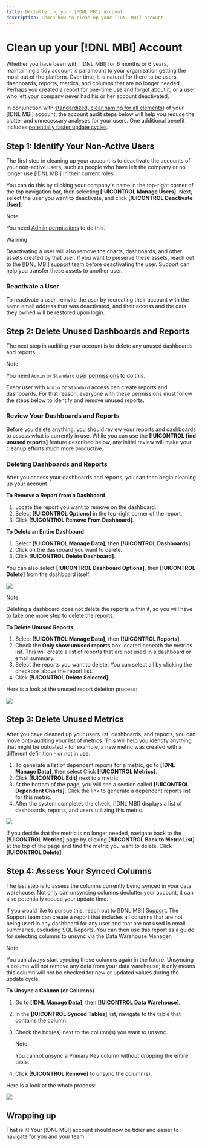 ```yaml
---
title: Decluttering your [!DNL MBI] Account
description: Learn how to clean up your [!DNL MBI] account. 
---
```

# Clean up your [!DNL MBI] Account

Whether you have been with [!DNL MBI] for 6 months or 6 years, maintaining a tidy account is paramount to your organization getting the most out of the platform. Over time, it is natural for there to be users, dashboards, reports, metrics, and columns that are no longer needed. Perhaps you created a report for one-time use and forgot about it, or a user who left your company never had his or her account deactivated.

In conjunction with [standardized, clear naming for all elements](../best-practices/naming-elements.md)) of your [!DNL MBI] account, the account audit steps below will help you reduce the clutter and unnecessary analyses for your users. One additional benefit includes [potentially faster update cycles](../best-practices/reduce-update-cycle-time.md).

## Step 1: Identify Your Non-Active Users

The first step in cleaning up your account is to deactivate the accounts of your non-active users, such as people who have left the company or no longer use [!DNL MBI] in their current roles.

You can do this by clicking your company's name in the top-right corner of the top navigation bar, then selecting **[!UICONTROL Manage Users]**. Next, select the user you want to deactivate, and click **[!UICONTROL Deactivate User]**. 

>[!NOTE]
>
>You need [Admin permissions](../administrator/user-management/user-management.md) to do this.

>[!WARNING]
>
>Deactivating a user will also remove the charts, dashboards, and other assets created by that user. If you want to preserve these assets, reach out to the [!DNL MBI] [support](../guide-overview.md) team before deactivating the user. Support can help you transfer these assets to another user.

### Reactivate a User

To reactivate a user, reinvite the user by recreating their account with the same email address that was deactivated, and their access and the data they owned will be restored upon login.

## Step 2: Delete Unused Dashboards and Reports

The next step in auditing your account is to delete any unused dashboards and reports. 

>[!NOTE]
>
>You need `Admin` or `Standard` [user permissions](../administrator/user-management/user-management.md) to do this.

Every user with `Admin` or `Standard` access can create reports and dashboards. For that reason, everyone with these permissions must follow the steps below to identify and remove unused reports.

### Review Your Dashboards and Reports

Before you delete anything, you should review your reports and dashboards to assess what is currently in use. While you can use the **[!UICONTROL find unused reports]** feature described below, any initial review will make your cleanup efforts much more productive.

### Deleting Dashboards and Reports

After you access your dashboards and reports, you can then begin cleaning up your account.

**To Remove a Report from a Dashboard**

1. Locate the report you want to remove on the dashboard.
1. Select **[!UICONTROL Options]** in the top-right corner of the report.
1. Click **[!UICONTROL Remove From Dashboard]**.

**To Delete an Entire Dashboard**

1. Select **[!UICONTROL Manage Data]**, then **[!UICONTROL Dashboards**].
1. Click on the dashboard you want to delete.
1. Click **[!UICONTROL Delete Dashboard]**.

You can also select **[!UICONTROL Dashboard Options]**, then **[!UICONTROL Delete]** from the dashboard itself.

![](../../mbi/assets/Delete_from_dashboard.png)

>[!NOTE]
>
>Deleting a dashboard does not delete the reports within it, so you will have to take one more step to delete the reports.

**To Delete Unused Reports**

1. Select **[!UICONTROL Manage Data]**, then **[!UICONTROL Reports]**.
1. Check the **Only show unused reports** box located beneath the metrics list. This will create a list of reports that are not used in a dashboard or email summary.
1. Select the reports you want to delete. You can select all by clicking the checkbox above the report list.
1. Click **[!UICONTROL Delete Selected]**.

Here is a look at the unused report deletion process:

![](../../mbi/assets/unused_reports.png)

## Step 3: Delete Unused Metrics

After you have cleaned up your users list, dashboards, and reports, you can move onto auditing your list of metrics. This will help you identify anything that might be outdated - for example, a new metric was created with a different definition - or not in use.

1. To generate a list of dependent reports for a metric, go to **[!DNL Manage Data]**, then select Click **[!UICONTROL Metrics]**.
1. Click **[!UICONTROL Edit]** next to a metric.
1. At the bottom of the page, you will see a section called **[!UICONTROL Dependent Charts]**. Click the link to generate a dependent reports list for this metric.
1. After the system completes the check, [!DNL MBI] displays a list of dashboards, reports, and users utilizing this metric.

![](../../mbi/assets/report_dependecies.png)

If you decide that the metric is no longer needed, navigate back to the **[!UICONTROL Metrics]** page by clicking **[!UICONTROL Back to Metric List]** at the top of the page and find the metric you want to delete. Click **[!UICONTROL Delete]**.

## Step 4: Assess Your Synced Columns

The last step is to assess the columns currently being synced in your data warehouse. Not only can unsyncing columns declutter your account, it can also potentially reduce your update time.

If you would like to pursue this, reach out to [!DNL MBI] [Support](../guide-overview.md). The Support team can create a report that includes all columns that are not being used in any dashboard for any user and that are not used in email summaries, excluding SQL Reports. You can then use this report as a guide for selecting columns to unsync via the Data Warehouse Manager.

>[!NOTE]
>
>You can always start syncing these columns again in the future. Unsyncing a column will not remove any data from your data warehouse; it only means this column will not be checked for new or updated values during the update cycle.

**To Unsync a Column (or Columns)**

1. Go to **[!DNL Manage Data]**, then **[!UICONTROL Data Warehouse]**.
1. In the **[!UICONTROL Synced Tables]** list, navigate to the table that contains the column.
1. Check the box(es) next to the column(s) you want to unsync. 
   >[!NOTE]
   >
   >You cannot unsync a Primary Key column without dropping the entire table.

1. Click **[!UICONTROL Remove]** to unsync the column(s).

Here is a look at the whole process:

![](../../mbi/assets/drop_column.png)

## Wrapping up

That is it! Your [!DNL MBI] account should now be tidier and easier to navigate for you and your team. 
